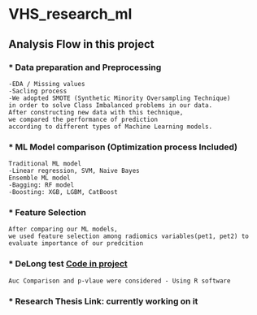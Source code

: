 # VHS_research_ml
## Analysis Flow in this project

### * Data preparation and Preprocessing 
```
-EDA / Missing values 
-Sacling process 
-We adopted SMOTE (Synthetic Minority Oversampling Technique) 
in order to solve Class Imbalanced problems in our data. 
After constructing new data with this technique, 
we compared the performance of prediction 
according to different types of Machine Learning models. 
```
### * ML Model comparison (Optimization process Included)  
```
Traditional ML model 
-Linear regression, SVM, Naive Bayes 
Ensemble ML model
-Bagging: RF model
-Boosting: XGB, LGBM, CatBoost
```
### * Feature Selection 
```
After comparing our ML models, 
we used feature selection among radiomics variables(pet1, pet2) to evaluate importance of our predcition
```
### * DeLong test [Code in project](https://github.com/hoyajhl/VHS_research_ML/blob/main/AUC_delong.R)
```
Auc Comparison and p-vlaue were considered - Using R software
```
### * Research Thesis Link: currently working on it 
